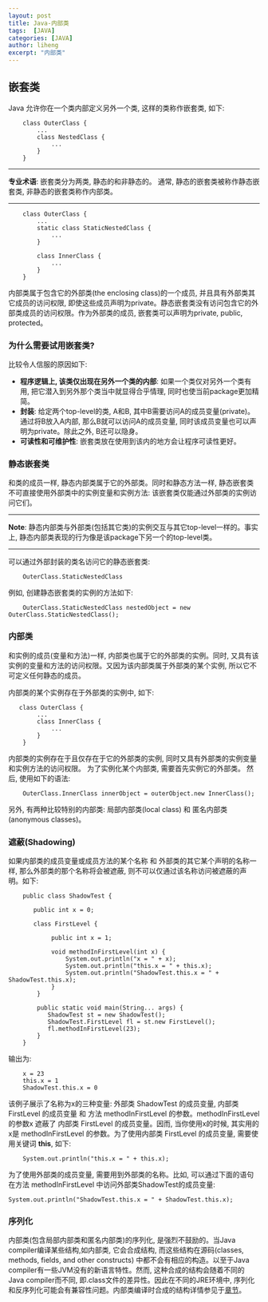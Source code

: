 ```yaml
---
layout: post
title: Java-内部类
tags:  [JAVA]
categories: [JAVA]
author: liheng
excerpt: "内部类"
---
```

## 嵌套类

Java 允许你在一个类内部定义另外一个类, 这样的类称作嵌套类, 如下:

```
    class OuterClass {
        ...
        class NestedClass {
            ...
        }
    }
```

***

**专业术语**: 嵌套类分为两类, 静态的和非静态的。 通常, 静态的嵌套类被称作静态嵌套类, 非静态的嵌套类称作内部类。

***

```
    class OuterClass {
        ...
        static class StaticNestedClass {
            ...
        }
        
        class InnerClass {
            ...
        }
    }
```

内部类属于包含它的外部类(the enclosing class)的一个成员, 并且具有外部类其它成员的访问权限, 即使这些成员声明为private。静态嵌套类没有访问包含它的外部类成员的访问权限。作为外部类的成员, 嵌套类可以声明为private, public, protected。


### 为什么需要试用嵌套类?

比较令人信服的原因如下:

- **程序逻辑上, 该类仅出现在另外一个类的内部**: 如果一个类仅对另外一个类有用, 把它潜入到另外那个类当中就显得合乎情理, 同时也使当前package更加精简。
- **封装**: 给定两个top-level的类, A和B, 其中B需要访问A的成员变量(private)。通过将B放入A内部, 那么B就可以访问A的成员变量, 同时该成员变量也可以声明为private。除此之外, B还可以隐身。
- **可读性和可维护性**: 嵌套类放在使用到该内的地方会让程序可读性更好。

### 静态嵌套类

和类的成员一样, 静态内部类属于它的外部类。同时和静态方法一样, 静态嵌套类不可直接使用外部类中的实例变量和实例方法: 该嵌套类仅能通过外部类的实例访问它们。

***

**Note**: 静态内部类与外部类(包括其它类)的实例交互与其它top-level一样的。事实上, 静态内部类表现的行为像是该package下另一个的top-level类。

***

可以通过外部封装的类名访问它的静态嵌套类:

```
    OuterClass.StaticNestedClass
```

例如, 创建静态嵌套类的实例的方法如下:

```
    OuterClass.StaticNestedClass nestedObject = new OuterClass.StaticNestedClass();
```

### 内部类

和实例的成员(变量和方法)一样, 内部类也属于它的外部类的实例。同时, 又具有该实例的变量和方法的访问权限。又因为该内部类属于外部类的某个实例, 所以它不可定义任何静态的成员。

内部类的某个实例存在于外部类的实例中, 如下:

```
   class OuterClass {
        ...
        class InnerClass {
            ...
        }
    }
```

内部类的实例存在于且仅存在于它的外部类的实例, 同时又具有外部类的实例变量和实例方法的访问权限。
为了实例化某个内部类, 需要首先实例它的外部类。 然后, 使用如下的语法:

```
    OuterClass.InnerClass innerObject = outerObject.new InnerClass();
```

另外, 有两种比较特别的内部类: 局部内部类(local class) 和 匿名内部类(anonymous classes)。

### 遮蔽(Shadowing)
如果内部类的成员变量或成员方法的某个名称 和 外部类的其它某个声明的名称一样, 那么外部类的那个名称将会被遮蔽, 则不可以仅通过该名称访问被遮蔽的声明。如下:

```
    public class ShadowTest {
    
       public int x = 0;
    
       class FirstLevel {
    
            public int x = 1;
    
            void methodInFirstLevel(int x) {
                System.out.println("x = " + x);
                System.out.println("this.x = " + this.x);
                System.out.println("ShadowTest.this.x = " + ShadowTest.this.x);
            }
        }
        
        public static void main(String... args) {
           ShadowTest st = new ShadowTest();
           ShadowTest.FirstLevel fl = st.new FirstLevel();
           fl.methodInFirstLevel(23);
        }
    }
```

输出为:

```
    x = 23
    this.x = 1
    ShadowTest.this.x = 0
```

该例子展示了名称为x的三种变量: 外部类 ShadowTest 的成员变量, 内部类 FirstLevel 的成员变量 和 方法 methodInFirstLevel 的参数。methodInFirstLevel 的参数x 遮蔽了 内部类 FirstLevel 的成员变量。因而, 当你使用x的时候, 其实用的x是 methodInFirstLevel 的参数。为了使用内部类 FirstLevel 的成员变量, 需要使用关键词 **this**, 如下:

```
    System.out.println("this.x = " + this.x);
```

为了使用外部类的成员变量, 需要用到外部类的名称。比如, 可以通过下面的语句在方法 methodInFirstLevel 中访问外部类ShadowTest的成员变量:

```
System.out.println("ShadowTest.this.x = " + ShadowTest.this.x);
```


### 序列化

内部类(包含局部内部类和匿名内部类)的序列化, 是强烈不鼓励的。当Java compiler编译某些结构,如内部类, 它会合成结构, 而这些结构在源码(classes, methods, fields, and other constructs) 中都不会有相应的构造。以至于Java compiler有一些JVM没有的新语言特性。然而, 这种合成的结构会随着不同的Java compiler而不同, 即.class文件的差异性。因此在不同的JRE环境中, 序列化和反序列化可能会有兼容性问题。内部类编译时合成的结构详情参见于[章节][ISPONMP]。

[ISPONMP]: https://docs.oracle.com/javase/tutorial/reflect/member/methodparameterreflection.html#implcit_and_synthetic


